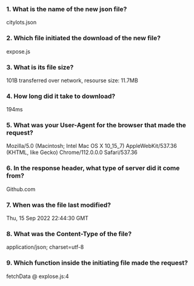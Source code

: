 ### 1. What is the name of the new json file?

citylots.json

### 2. Which file initiated the download of the new file?

expose.js

### 3. What is its file size?

101B transferred over network, resourse size: 11.7MB

### 4. How long did it take to download?

194ms

### 5. What was your User-Agent for the browser that made the request?

Mozilla/5.0 (Macintosh; Intel Mac OS X 10_15_7) AppleWebKit/537.36 (KHTML, like Gecko) Chrome/112.0.0.0 Safari/537.36

### 6. In the response header, what type of server did it come from?

Github.com

### 7. When was the file last modified?

Thu, 15 Sep 2022 22:44:30 GMT

### 8. What was the Content-Type of the file?

application/json; charset=utf-8

### 9. Which function inside the initiating file made the request?

fetchData @ explose.js:4